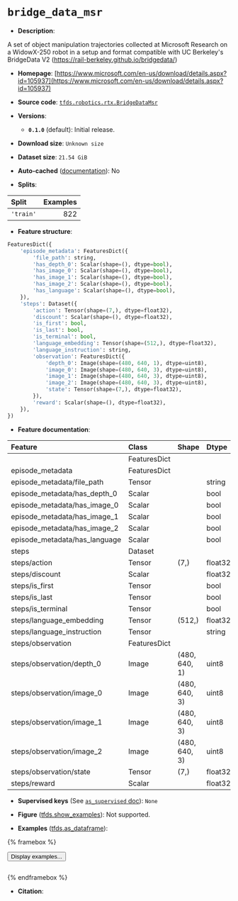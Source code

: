 <div itemscope itemtype="http://schema.org/Dataset">
  <div itemscope itemprop="includedInDataCatalog" itemtype="http://schema.org/DataCatalog">
    <meta itemprop="name" content="TensorFlow Datasets" />
  </div>
  <meta itemprop="name" content="bridge_data_msr" />
  <meta itemprop="description" content="A set of object manipulation trajectories collected at Microsoft Research on a WidowX-250 robot in a setup and format compatible with UC Berkeley&#x27;s BridgeData V2 (https://rail-berkeley.github.io/bridgedata/)&#10;&#10;To use this dataset:&#10;&#10;```python&#10;import tensorflow_datasets as tfds&#10;&#10;ds = tfds.load(&#x27;bridge_data_msr&#x27;, split=&#x27;train&#x27;)&#10;for ex in ds.take(4):&#10;  print(ex)&#10;```&#10;&#10;See [the guide](https://www.tensorflow.org/datasets/overview) for more&#10;informations on [tensorflow_datasets](https://www.tensorflow.org/datasets).&#10;&#10;" />
  <meta itemprop="url" content="https://www.tensorflow.org/datasets/catalog/bridge_data_msr" />
  <meta itemprop="sameAs" content="https://www.microsoft.com/en-us/download/details.aspx?id=105937" />
  <meta itemprop="citation" content="" />
</div>

# `bridge_data_msr`


*   **Description**:

A set of object manipulation trajectories collected at Microsoft Research on a
WidowX-250 robot in a setup and format compatible with UC Berkeley's BridgeData
V2 (https://rail-berkeley.github.io/bridgedata/)

*   **Homepage**:
    [https://www.microsoft.com/en-us/download/details.aspx?id=105937](https://www.microsoft.com/en-us/download/details.aspx?id=105937)

*   **Source code**:
    [`tfds.robotics.rtx.BridgeDataMsr`](https://github.com/tensorflow/datasets/tree/master/tensorflow_datasets/robotics/rtx/rtx.py)

*   **Versions**:

    *   **`0.1.0`** (default): Initial release.

*   **Download size**: `Unknown size`

*   **Dataset size**: `21.54 GiB`

*   **Auto-cached**
    ([documentation](https://www.tensorflow.org/datasets/performances#auto-caching)):
    No

*   **Splits**:

Split     | Examples
:-------- | -------:
`'train'` | 822

*   **Feature structure**:

```python
FeaturesDict({
    'episode_metadata': FeaturesDict({
        'file_path': string,
        'has_depth_0': Scalar(shape=(), dtype=bool),
        'has_image_0': Scalar(shape=(), dtype=bool),
        'has_image_1': Scalar(shape=(), dtype=bool),
        'has_image_2': Scalar(shape=(), dtype=bool),
        'has_language': Scalar(shape=(), dtype=bool),
    }),
    'steps': Dataset({
        'action': Tensor(shape=(7,), dtype=float32),
        'discount': Scalar(shape=(), dtype=float32),
        'is_first': bool,
        'is_last': bool,
        'is_terminal': bool,
        'language_embedding': Tensor(shape=(512,), dtype=float32),
        'language_instruction': string,
        'observation': FeaturesDict({
            'depth_0': Image(shape=(480, 640, 1), dtype=uint8),
            'image_0': Image(shape=(480, 640, 3), dtype=uint8),
            'image_1': Image(shape=(480, 640, 3), dtype=uint8),
            'image_2': Image(shape=(480, 640, 3), dtype=uint8),
            'state': Tensor(shape=(7,), dtype=float32),
        }),
        'reward': Scalar(shape=(), dtype=float32),
    }),
})
```

*   **Feature documentation**:

Feature                       | Class        | Shape         | Dtype   | Description
:---------------------------- | :----------- | :------------ | :------ | :----------
                              | FeaturesDict |               |         |
episode_metadata              | FeaturesDict |               |         |
episode_metadata/file_path    | Tensor       |               | string  |
episode_metadata/has_depth_0  | Scalar       |               | bool    |
episode_metadata/has_image_0  | Scalar       |               | bool    |
episode_metadata/has_image_1  | Scalar       |               | bool    |
episode_metadata/has_image_2  | Scalar       |               | bool    |
episode_metadata/has_language | Scalar       |               | bool    |
steps                         | Dataset      |               |         |
steps/action                  | Tensor       | (7,)          | float32 |
steps/discount                | Scalar       |               | float32 |
steps/is_first                | Tensor       |               | bool    |
steps/is_last                 | Tensor       |               | bool    |
steps/is_terminal             | Tensor       |               | bool    |
steps/language_embedding      | Tensor       | (512,)        | float32 |
steps/language_instruction    | Tensor       |               | string  |
steps/observation             | FeaturesDict |               |         |
steps/observation/depth_0     | Image        | (480, 640, 1) | uint8   |
steps/observation/image_0     | Image        | (480, 640, 3) | uint8   |
steps/observation/image_1     | Image        | (480, 640, 3) | uint8   |
steps/observation/image_2     | Image        | (480, 640, 3) | uint8   |
steps/observation/state       | Tensor       | (7,)          | float32 |
steps/reward                  | Scalar       |               | float32 |

*   **Supervised keys** (See
    [`as_supervised` doc](https://www.tensorflow.org/datasets/api_docs/python/tfds/load#args)):
    `None`

*   **Figure**
    ([tfds.show_examples](https://www.tensorflow.org/datasets/api_docs/python/tfds/visualization/show_examples)):
    Not supported.

*   **Examples**
    ([tfds.as_dataframe](https://www.tensorflow.org/datasets/api_docs/python/tfds/as_dataframe)):

<!-- mdformat off(HTML should not be auto-formatted) -->

{% framebox %}

<button id="displaydataframe">Display examples...</button>
<div id="dataframecontent" style="overflow-x:auto"></div>
<script>
const url = "https://storage.googleapis.com/tfds-data/visualization/dataframe/bridge_data_msr-0.1.0.html";
const dataButton = document.getElementById('displaydataframe');
dataButton.addEventListener('click', async () => {
  // Disable the button after clicking (dataframe loaded only once).
  dataButton.disabled = true;

  const contentPane = document.getElementById('dataframecontent');
  try {
    const response = await fetch(url);
    // Error response codes don't throw an error, so force an error to show
    // the error message.
    if (!response.ok) throw Error(response.statusText);

    const data = await response.text();
    contentPane.innerHTML = data;
  } catch (e) {
    contentPane.innerHTML =
        'Error loading examples. If the error persist, please open '
        + 'a new issue.';
  }
});
</script>

{% endframebox %}

<!-- mdformat on -->

*   **Citation**:

